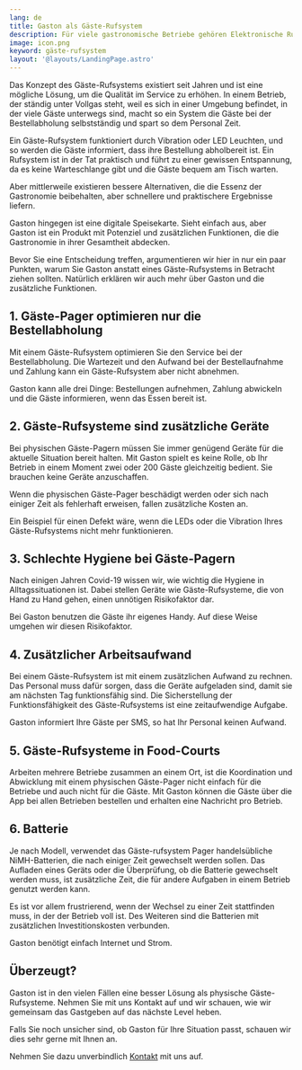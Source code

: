 ```yaml
---
lang: de
title: Gaston als Gäste-Rufsystem
description: Für viele gastronomische Betriebe gehören Elektronische Rufsysteme längst zum Alltag. Der praktische Nutzen im Arbeitsalltag macht ein solches System für die moderne Gastronomie unverzichtbar. Doch wie passt Gaston in diesen Kontext?
image: icon.png
keyword: gäste-rufsystem
layout: '@layouts/LandingPage.astro'
---
```


Das Konzept des Gäste-Rufsystems existiert seit Jahren und ist eine mögliche Lösung, um die Qualität im Service zu erhöhen. In einem Betrieb, der ständig unter Vollgas steht, weil es sich in einer Umgebung befindet, in der viele Gäste unterwegs sind, macht so ein System die Gäste bei der Bestellabholung selbstständig und spart so dem Personal Zeit.

Ein Gäste-Rufsystem funktioniert durch Vibration oder LED Leuchten, und so werden die Gäste informiert, dass ihre Bestellung abholbereit ist. Ein Rufsystem ist in der Tat praktisch und führt zu einer gewissen Entspannung, da es keine Warteschlange gibt und die Gäste bequem am Tisch warten.

Aber mittlerweile existieren bessere Alternativen, die die Essenz der Gastronomie beibehalten, aber schnellere und praktischere Ergebnisse liefern.

Gaston hingegen ist eine digitale Speisekarte. Sieht einfach aus, aber Gaston ist ein Produkt mit Potenziel und zusätzlichen Funktionen, die die Gastronomie in ihrer Gesamtheit abdecken.

Bevor Sie eine Entscheidung treffen, argumentieren wir hier in nur ein paar Punkten, warum Sie Gaston anstatt eines Gäste-Rufsystems in Betracht ziehen sollten. Natürlich erklären wir auch mehr über Gaston und die zusätzliche Funktionen.

## 1. Gäste-Pager optimieren nur die Bestellabholung

Mit einem Gäste-Rufsystem optimieren Sie den Service bei der Bestellabholung. Die Wartezeit und den Aufwand bei der Bestellaufnahme und Zahlung kann ein Gäste-Rufsystem aber nicht abnehmen.

Gaston kann alle drei Dinge: Bestellungen aufnehmen, Zahlung abwickeln und die Gäste informieren, wenn das Essen bereit ist.

## 2. Gäste-Rufsysteme sind zusätzliche Geräte

Bei physischen Gäste-Pagern müssen Sie immer genügend Geräte für die aktuelle Situation bereit halten. Mit Gaston spielt es keine Rolle, ob Ihr Betrieb in einem Moment zwei oder 200 Gäste gleichzeitig bedient. Sie brauchen keine Geräte anzuschaffen.

Wenn die physischen Gäste-Pager beschädigt werden oder sich nach einiger Zeit als fehlerhaft erweisen, fallen zusätzliche Kosten an.

Ein Beispiel für einen Defekt wäre, wenn die LEDs oder die Vibration Ihres Gäste-Rufsystems nicht mehr funktionieren.

## 3. Schlechte Hygiene bei Gäste-Pagern

Nach einigen Jahren Covid-19 wissen wir, wie wichtig die Hygiene in Alltagssituationen ist. Dabei stellen Geräte wie Gäste-Rufsysteme, die von Hand zu Hand gehen, einen unnötigen Risikofaktor dar.

Bei Gaston benutzen die Gäste ihr eigenes Handy. Auf diese Weise umgehen wir diesen Risikofaktor.

## 4. Zusätzlicher Arbeitsaufwand

Bei einem Gäste-Rufsystem ist mit einem zusätzlichen Aufwand zu rechnen. Das Personal muss dafür sorgen, dass die Geräte aufgeladen sind, damit sie am nächsten Tag funktionsfähig sind. Die Sicherstellung der Funktionsfähigkeit des Gäste-Rufsystems ist eine zeitaufwendige Aufgabe.

Gaston informiert Ihre Gäste per SMS, so hat Ihr Personal keinen Aufwand.

## 5. Gäste-Rufsysteme in Food-Courts

Arbeiten mehrere Betriebe zusammen an einem Ort, ist die Koordination und Abwicklung mit einem physischen Gäste-Pager nicht einfach für die Betriebe und auch nicht für die Gäste. Mit Gaston können die Gäste über die App bei allen Betrieben bestellen und erhalten eine Nachricht pro Betrieb.

## 6. Batterie

Je nach Modell, verwendet das Gäste-rufsystem Pager handelsübliche NiMH-Batterien, die nach einiger Zeit gewechselt werden sollen. Das Aufladen eines Geräts oder die Überprüfung, ob die Batterie gewechselt werden muss, ist zusätzliche Zeit, die für andere Aufgaben in einem Betrieb genutzt werden kann. 

Es ist vor allem frustrierend, wenn der Wechsel zu einer Zeit stattfinden muss, in der der Betrieb voll ist. Des Weiteren sind die Batterien mit zusätzlichen Investitionskosten verbunden.

Gaston benötigt einfach Internet und Strom.

## Überzeugt?

Gaston ist in den vielen Fällen eine besser Lösung als physische Gäste-Rufsysteme. Nehmen Sie mit uns Kontakt auf und wir schauen, wie wir gemeinsam das Gastgeben auf das nächste Level heben.

Falls Sie noch unsicher sind, ob Gaston für Ihre Situation passt, schauen wir dies sehr gerne mit Ihnen an. 

Nehmen Sie dazu unverbindlich [Kontakt](../kontakt/) mit uns auf.
